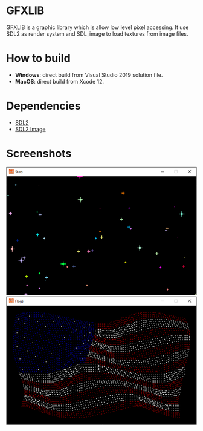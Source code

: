 # GFXLIB
GFXLIB is a graphic library which is allow low level pixel accessing. It use SDL2 as render system and SDL_image to load textures from image files.

# How to build
- **Windows**: direct build from Visual Studio 2019 solution file.
- **MacOS**: direct build from Xcode 12.

# Dependencies
- [SDL2](https://www.libsdl.org/)
- [SDL2 Image](https://www.libsdl.org/projects/SDL_image/)

# Screenshots
![Test Image 1](screenshots/image001.png)
![Test Image 1](screenshots/image002.png)
 

